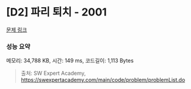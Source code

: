 # [D2] 파리 퇴치 - 2001 

[문제 링크](https://swexpertacademy.com/main/code/problem/problemDetail.do?contestProbId=AV5PzOCKAigDFAUq) 

### 성능 요약

메모리: 34,788 KB, 시간: 149 ms, 코드길이: 1,113 Bytes



> 출처: SW Expert Academy, https://swexpertacademy.com/main/code/problem/problemList.do